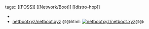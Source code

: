 tags:: [[FOSS]] [[Network/Boot]] [[distro-hop]]

-
- [netbootxyz/netboot.xyz](https://github.com/netbootxyz/netboot.xyz)
  @@html: <a href="https://github.com/netbootxyz/netboot.xyz/"><img src="https://github-readme-stats-astronomer.vercel.app/api/pin/?username=netbootxyz&repo=netboot.xyz&theme=tokyonight" alt="netbootxyz/netboot.xyz"/></a>@@